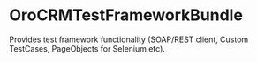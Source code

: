 OroCRMTestFrameworkBundle
=========================

Provides test framework functionality (SOAP/REST client, Custom TestCases, PageObjects for Selenium etc).
